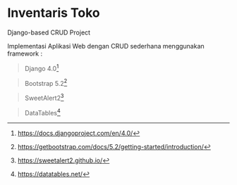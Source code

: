 # Inventaris Toko
Django-based CRUD Project

Implementasi Aplikasi Web dengan CRUD sederhana menggunakan framework :
> Django 4.0[^1]

> Bootstrap 5.2[^2]

> SweetAlert2[^3]

> DataTables[^4]


[^1]: https://docs.djangoproject.com/en/4.0/
[^2]: https://getbootstrap.com/docs/5.2/getting-started/introduction/
[^3]: https://sweetalert2.github.io/
[^4]: https://datatables.net/
